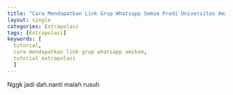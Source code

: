 ```yaml
---
title: "Cara Mendapatkan Link Grup Whatsapp Semua Prodi Universitas Amikom Yogyakarta dengan Tehnik Extrapolasi"
layout: single
categories: Extrapolasi
tags: [Extrapolasi]
keywords: [
  tutorial,
  cara mendapatkan link grup whatsapp amikom,
  tutorial extrapolasi
  ]
---
```



Nggk jadi dah.nanti malah rusuh